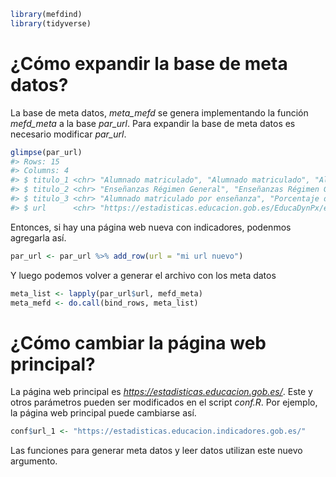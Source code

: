 
``` r
library(mefdind)
library(tidyverse)
```

# ¿Cómo expandir la base de meta datos?

La base de meta datos, *meta_mefd* se genera implementando la función
*mefd_meta* a la base *par_url*. Para expandir la base de meta datos es
necesario modificar *par_url*.

``` r
glimpse(par_url)
#> Rows: 15
#> Columns: 4
#> $ titulo_1 <chr> "Alumnado matriculado", "Alumnado matriculado", "Alumnado mat…
#> $ titulo_2 <chr> "Enseñanzas Régimen General", "Enseñanzas Régimen General", "…
#> $ titulo_3 <chr> "Alumnado matriculado por enseñanza", "Porcentaje de alumnado…
#> $ url      <chr> "https://estadisticas.educacion.gob.es/EducaDynPx/educabase/i…
```

Entonces, si hay una página web nueva con indicadores, podenmos
agregarla así.

``` r
par_url <- par_url %>% add_row(url = "mi url nuevo")
```

Y luego podemos volver a generar el archivo con los meta datos

``` r
meta_list <- lapply(par_url$url, mefd_meta)
meta_mefd <- do.call(bind_rows, meta_list)
```

# ¿Cómo cambiar la página web principal?

La página web principal es *<https://estadisticas.educacion.gob.es/>*.
Este y otros parámetros pueden ser modificados en el script *conf.R*.
Por ejemplo, la página web principal puede cambiarse así.

``` r
conf$url_1 <- "https://estadisticas.educacion.indicadores.gob.es/"
```

Las funciones para generar meta datos y leer datos utilizan este nuevo
argumento.
